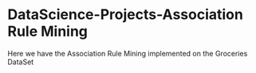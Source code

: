 # DataScience-Projects-Association Rule Mining

Here we have the Association Rule Mining implemented on the Groceries DataSet
